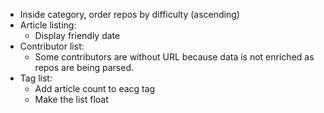 * Inside category, order repos by difficulty (ascending)
* Article listing:
  * Display friendly date
* Contributor list:
  * Some contributors are without URL because data is not enriched as repos are being parsed.
* Tag list:
  * Add article count to eacg tag
  * Make the list float